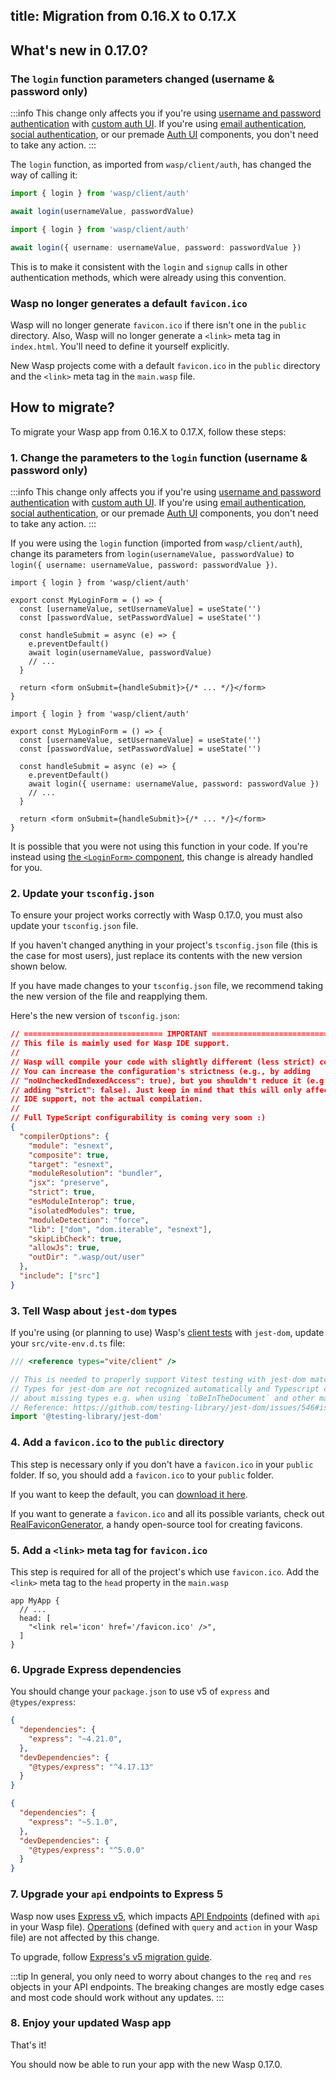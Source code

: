 ## title: Migration from 0.16.X to 0.17.X

## What's new in 0.17.0?

### The `login` function parameters changed (username & password only)

:::info
This change only affects you if you're using [username and password authentication](../auth/username-and-pass.md) with
[custom auth UI](../auth/username-and-pass/create-your-own-ui.md). If you're using [email authentication](../auth/email.md),
[social authentication](../auth/social-auth/overview.md), or our premade [Auth UI](../auth/ui.md) components,
you don't need to take any action.
:::

The `login` function, as imported from `wasp/client/auth`, has changed
the way of calling it:

<Tabs>
<TabItem value="before" label="Before">

```ts
import { login } from 'wasp/client/auth'

await login(usernameValue, passwordValue)
```

</TabItem>
<TabItem value="after" label="After">

```ts
import { login } from 'wasp/client/auth'

await login({ username: usernameValue, password: passwordValue })
```

</TabItem>
</Tabs>

This is to make it consistent with the `login` and `signup` calls in other
authentication methods, which were already using this convention.

### Wasp no longer generates a default `favicon.ico`

Wasp will no longer generate `favicon.ico` if there isn't one in the `public` directory.
Also, Wasp will no longer generate a `<link>` meta tag in `index.html`. You'll need to define it yourself explicitly.

New Wasp projects come with a default `favicon.ico` in the `public` directory and the `<link>` meta tag in the `main.wasp` file.

## How to migrate?

To migrate your Wasp app from 0.16.X to 0.17.X, follow these steps:

### 1. Change the parameters to the `login` function (username & password only)

:::info
This change only affects you if you're using [username and password authentication](../auth/username-and-pass.md) with
[custom auth UI](../auth/username-and-pass/create-your-own-ui.md). If you're using [email authentication](../auth/email.md),
[social authentication](../auth/social-auth/overview.md), or our premade [Auth UI](../auth/ui.md) components,
you don't need to take any action.
:::

If you were using the `login` function (imported from `wasp/client/auth`),
change its parameters from `login(usernameValue, passwordValue)` to
`login({ username: usernameValue, password: passwordValue })`.

<Tabs>
<TabItem value="before" label="Before">

```tsx title="src/components/MyLoginForm.tsx"
import { login } from 'wasp/client/auth'

export const MyLoginForm = () => {
  const [usernameValue, setUsernameValue] = useState('')
  const [passwordValue, setPasswordValue] = useState('')

  const handleSubmit = async (e) => {
    e.preventDefault()
    await login(usernameValue, passwordValue)
    // ...
  }

  return <form onSubmit={handleSubmit}>{/* ... */}</form>
}
```

</TabItem>
<TabItem value="after" label="After">

```tsx title="src/components/MyLoginForm.tsx"
import { login } from 'wasp/client/auth'

export const MyLoginForm = () => {
  const [usernameValue, setUsernameValue] = useState('')
  const [passwordValue, setPasswordValue] = useState('')

  const handleSubmit = async (e) => {
    e.preventDefault()
    await login({ username: usernameValue, password: passwordValue })
    // ...
  }

  return <form onSubmit={handleSubmit}>{/* ... */}</form>
}
```

</TabItem>
</Tabs>

It is possible that you were not using this function in your code.
If you're instead using [the `<LoginForm>` component](../auth/ui.md#login-form),
this change is already handled for you.

### 2. Update your `tsconfig.json`
To ensure your project works correctly with Wasp 0.17.0, you must also update your
`tsconfig.json` file.

If you haven't changed anything in your project's `tsconfig.json` file (this is
the case for most users), just replace its contents with the new version shown
below.

If you have made changes to your `tsconfig.json` file, we recommend taking the
new version of the file and reapplying them.

Here's the new version of `tsconfig.json`:
```json title="tsconfig.json"
// =============================== IMPORTANT =================================
// This file is mainly used for Wasp IDE support.
//
// Wasp will compile your code with slightly different (less strict) compilerOptions.
// You can increase the configuration's strictness (e.g., by adding
// "noUncheckedIndexedAccess": true), but you shouldn't reduce it (e.g., by
// adding "strict": false). Just keep in mind that this will only affect your
// IDE support, not the actual compilation.
//
// Full TypeScript configurability is coming very soon :)
{
  "compilerOptions": {
    "module": "esnext",
    "composite": true,
    "target": "esnext",
    "moduleResolution": "bundler",
    "jsx": "preserve",
    "strict": true,
    "esModuleInterop": true,
    "isolatedModules": true,
    "moduleDetection": "force",
    "lib": ["dom", "dom.iterable", "esnext"],
    "skipLibCheck": true,
    "allowJs": true,
    "outDir": ".wasp/out/user"
  },
  "include": ["src"]
}
```

### 3. Tell Wasp about `jest-dom` types
If you're using (or planning to use) Wasp's [client tests](../project/testing.md) with `jest-dom`,
update your `src/vite-env.d.ts` file:

```ts src/vite-env.d.ts {3-7}
/// <reference types="vite/client" />

// This is needed to properly support Vitest testing with jest-dom matchers.
// Types for jest-dom are not recognized automatically and Typescript complains
// about missing types e.g. when using `toBeInTheDocument` and other matchers.
// Reference: https://github.com/testing-library/jest-dom/issues/546#issuecomment-1889884843
import '@testing-library/jest-dom'
```

### 4. Add a `favicon.ico` to the `public` directory

This step is necessary only if you don't have a `favicon.ico` in your `public` folder.
If so, you should add a `favicon.ico` to your `public` folder.

If you want to keep the default, you can [download it here](https://github.com/wasp-lang/wasp/tree/main/waspc/data/Cli/templates/skeleton/public/favicon.ico).

If you want to generate a `favicon.ico` and all its possible variants, check out [RealFaviconGenerator](https://realfavicongenerator.net/), a handy open-source tool for creating favicons.

### 5. Add a `<link>` meta tag for `favicon.ico`

This step is required for all of the project's which use `favicon.ico`.
Add the `<link>` meta tag to the `head` property in the `main.wasp`

```wasp title="main.wasp
app MyApp {
  // ...
  head: [
    "<link rel='icon' href='/favicon.ico' />",
  ]
}
```

### 6. Upgrade Express dependencies

You should change your `package.json` to use v5 of `express`
and `@types/express`:


<Tabs>
<TabItem value="before" label="Before">

```json title="package.json"
{
  "dependencies": {
    "express": "~4.21.0",
  },
  "devDependencies": {
    "@types/express": "^4.17.13"
  }
}
```

</TabItem>
<TabItem value="after" label="After">

```json title="package.json"
{
  "dependencies": {
    "express": "~5.1.0",
  },
  "devDependencies": {
    "@types/express": "^5.0.0"
  }
}
```

</TabItem>
</Tabs>

### 7. Upgrade your `api` endpoints to Express 5

Wasp now uses [Express v5](https://expressjs.com/2024/10/15/v5-release.html), which impacts
[API Endpoints](../advanced/apis.md) (defined with `api` in your Wasp file).
[Operations](../data-model/operations/overview.md) (defined with `query` and `action` in your Wasp file)
are not affected by this change.

To upgrade, follow [Express's v5 migration guide](https://expressjs.com/en/guide/migrating-5.html).

:::tip
In general, you only need to worry about changes to the `req` and `res` objects in your API endpoints.
The breaking changes are mostly edge cases and most code should work without any updates.
:::

### 8. Enjoy your updated Wasp app

That's it!

You should now be able to run your app with the new Wasp 0.17.0.
